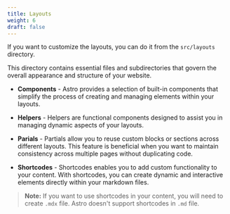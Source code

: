 ```yaml
---
title: Layouts
weight: 6
draft: false
---
```


If you want to customize the layouts, you can do it from the `src/layouts` directory. 

This directory contains essential files and subdirectories that govern the overall appearance and structure of your website.



- **Components** - Astro provides a selection of built-in components that simplify the process of creating and managing elements within your layouts.


- **Helpers** - Helpers are functional components designed to assist you in managing dynamic aspects of your layouts. 


- **Parials** - Partials allow you to reuse custom blocks or sections across different layouts. This feature is beneficial when you want to maintain consistency across multiple pages without duplicating code. 

- **Shortcodes** - Shortcodes enables you to add custom functionality to your content. With shortcodes, you can create dynamic and interactive elements directly within your markdown files.

> **Note:** If you want to use shortcodes in your content, you will need to create `.mdx` file. Astro doesn't support shortcodes in `.md` file. 




